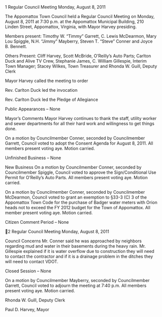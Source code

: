 1  Regular Council Meeting
    Monday, August 8, 2011

The Appomattox Town Council held a Regular Council Meeting on Monday, August 8,
2011 at 7:30 p.m. at the Appomattox Municipal Building, 210 Linden Street,
Appomattox, Virginia, with Mayor Harvey presiding.

Members present: Timothy W. “Timmy” Garrett, C. Lewis McDearmon, Mary Lou
Spiggle, N.H. “Jimmy” Mayberry, Steven T. “Steve” Conner and Joyce B. Bennett.

Others Present:  Cliff Harvey, Scott McBride, O’Reilly’s Auto Parts; Carlton Duck and
Alive TV Crew, Stephanie James, C. William Gillespie, Interim Town Manager; Stacey
Wilkes, Town Treasurer and Rhonda W. Guill, Deputy Clerk

Mayor Harvey called the meeting to order

Rev. Carlton Duck led the invocation

Rev. Carlton Duck led the Pledge of Allegiance

Public Appearances – None

Mayor’s Comments
Mayor Harvey continues to thank the staff, utility worker and sewer departments for all
their hard work and willingness to get things done.

On a motion by Councilmember Conner, seconded by Councilmember Garrett, Council
voted to adopt the Consent Agenda for August 8, 2011.  All members present voting aye.
Motion carried.

Unfinished Business – None

New Business
On a motion by Councilmember Conner, seconded by Councilmember Spiggle, Council
voted to approve the Sign/Conditional Use Permit for O’Reilly’s Auto Parts.  All
members present voting aye.  Motion carried.

On a motion by Councilmember Conner, seconded by Councilmember McDearmon,
Council voted to grant an exemption to §33-3 (C) 3 of the Appomattox Town Code for
the purchase of Badger water meters with Orion heads not to exceed the FY 2012 budget
for the Town of Appomattox.  All member present voting aye.  Motion carried.

Citizen Comment Period – None

2  Regular Council Meeting
    Monday, August 8, 2011

Council Concerns
Mr. Conner said he was approached by neighbors regarding mud and water in their
basements during the heavy rain.  Mr. Gillespie explained if it is water overflow due to
construction they will need to contact the contractor and if it is a drainage problem in the
ditches they will need to contact VDOT.

Closed Session – None

On a motion by Councilmember Mayberry, seconded by Councilmember Garrett,
Council voted to adjourn the meeting at 7:40 p.m.  All members present voting aye.
Motion carried.

Rhonda W. Guill, Deputy Clerk

Paul D. Harvey, Mayor

